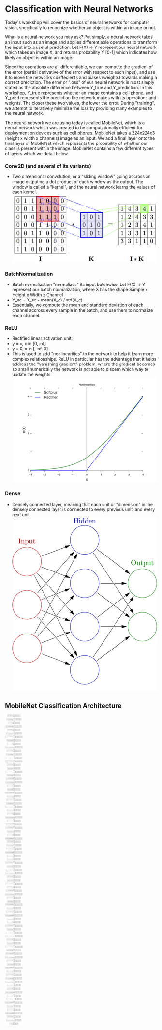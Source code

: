 # Classification with Neural Networks

Today's workshop will cover the basics of neural networks for computer vision, specifically to recognize whether an object is within an image or not.

What is a neural network you may ask? Put simply, a neural network takes an input such as an image and applies differentiable operations to transform the input into a useful prediction. Let F(X) -> Y represent our neural network which takes an image X, and returns probability Y [0-1] which indicates how likely an object is within an image.

Since the operations are all differentiable, we can compute the gradient of the error (partial derivative of the error with respect to each input), and use it to move the networks coeffecients and biases (weights) towards making a correct prediction. The error or "loss" of our neural network is most simply stated as the absolute difference between Y_true and Y_prediction. In this workshop, Y_true represents whether an image contains a cell phone, and Y_pred represents the prediction the network makes with its operations and weights. The closer these two values, the lower the error. During "training", we attempt to iteratively minimize the loss by providing many examples to the neural network. 

The neural network we are using today is called MobileNet, which is a neural network which was created to be computationally efficient for deployment on devices such as cell phones. MobileNet takes a 224x224x3 (height x width x channels) image as an input. We add a final layer onto the final layer of MobileNet which represents the probability of whether our class is present within the image. MobileNet contains a few different types of layers which we detail below.

### Conv2D (and several of its variants)

- Two dimensional convolution, or a "sliding window" going accross an image outputing a dot product of each window as the output. The window is called a "kernel", and the neural network learns the values of each kernel.
![MobileNet](conv.png "MobileNet")

### BatchNormalization

- Batch normalization "normalizes" its input batchwise. Let F(X) -> Y represent our batch normalization, where X has the shape Sample x Height x Width x Channel
- Y_sc = X_sc - mean(X_c) / std(X_c)
- Essentially, we compute the mean and standard deviation of each channel accross every sample in the batch, and use them to normalize each channel.

### ReLU

- Rectified linear activation unit.
- y = x, x in [0, inf]
- y = 0, x in [-inf, 0]
- This is used to add "nonlinearities" to the network to help it learn more complex relationships. ReLU in particular has the advantage that it helps address the "vanishing gradient" problem, where the gradient becomes so small numerically the network is not able to discern which way to update the weights.
![ReLU](relu.png "ReLU")

### Dense

- Densely connected layer, meaning that each unit or "dimension" in the densely connected layer is connected to every previous unit, and every next unit.
![Dense](dense.png "Dense")



## MobileNet Classification Architecture

![MobileNet](model.png "MobileNet")
